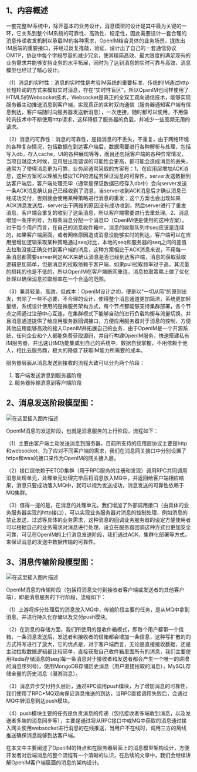 ## 1、内容概述

一套完整IM系统中，除开基本的业务设计，消息模型的设计是其中最为关键的一环，它关系到整个IM系统的可靠性、高效性、稳定性，因此需要设计一套合理的消息传递收发机制以承载IM的各种需求，OpenIM结合具体的业务场景，提炼出IM后端的重要接口，并经过反复推敲，验证，设计出了自己的一套通信协议OMTP，协议中每个字段尽量的减少冗余，使其精简高效、最大限度的满足现有的业务需求并能够支持业务的水平拓展，同时为了达到消息的实时可靠与高效，消息模型也经过了精心设计。

（1）消息的实时性：消息的实时性是考验IM系统的重要标准，传统的IM通过http长短轮询的方式来模拟实时消息，存在“实时性盲区”，所以OpenIM也同样使用了HTML5的Websocket技术，Websocket是真正的全双工双向通信技术，能够实现服务器主动推送消息到客户端，实现真正的实时双向通信（服务器通知客户端有信息到达，客户端随时向服务器发送新消息），一次连接，随时都可以使用，不用像轮询技术中不断使用http请求，这样降低了服务器的负载，并减少一些高频无用的请求。

（2）消息的可靠性：消息的可靠性，是指消息的不丢失，不重复，由于网络环境的各种复杂情况，包括数据在到达客户端后，数据需要进行各种解析与处理，包括写入db，存入cache，UI的各种展现等等，而且还包括客户端的各种异常情况，当项目越庞大时候，应用层出现错误的可能性会更高，都可能会造成消息的丢失，通常为了使得消息更为可靠，业务层通常采取的方案有：1、在应用层增加ACK消息，这种方案可以理解为模拟TCP的流程去保证消息的可靠性，server发送数据到达客户端后，客户端处理完毕（通常是保证数据已经存入db中）会向server发送一条ACK消息确认自己已经收到了消息，当server收到ACK消息后才确认消息已经成功交付，否则就会使用某种策略进行消息的重发；这个方案也会出现如果ACK消息发送后，server出于网络的原因没有成功收到，然后server进行了重发消息，客户端会重复的收到了这条消息，所以客户端需要进行去重处理。2、消息增加一条序列号，为每条消息分配一个消息ID（OpenIM便是使用的这种方案），对于每个用户而言，在自己的消息收件箱中，消息的收取队列中seq应该是连续的，如果客户端层面，或者网络原因造成消息没能够实时的到达，客户端可以在应用层增加逻辑采取某种策略通过seq对比，本地的seq和服务器的seq之间的差值去拉取没能正确交付到客户端的消息，这种方案相比于ACK消息来说，不用每一条消息都需要server判定ACK来确认消息是否已经到达客户端，消息的获取获取逻辑更加简单，但是消息的拉取依赖于客户端，如果pull拉取频率过于高，其流量的损耗的也是不低的，所以OpenIM在客户端断网重连，消息拉取策略上做了优化处理以确保消息拉取频率在一个合适的范围。

（3）兼具轻量、高效、低成本：OpenIM设计之初，便是以“一切从简”的原则出发，去除了一些不必要、不合理的设计，使得整个消息通道更加简洁，系统更加轻量级，系统设计使用的是微服务架构方式，每个节点都能够支持集群部署，各个节点之间通过注册中心互连，在集群模式下能够自动的进行负载均衡与流量切换，并且消息通道提供了给应用服务器回调接口，方便应用服务器对于消息的控制，方便其他应用能够高效的接入OpenIM并拓展自己的业务，由于OpenIM是一个开源系统，任何企业和个人都能免费获取源码，并自行构建OpenIM服务，快速搭建私有IM服务器，并迅速让IM功能集成到自己的系统中，数据自我掌握，不用依赖于他人，相比云服务商，极大的降低了获取IM能力所需要的成本。

服务器层面从消息发送到接收的流程大致可以分为两个阶段：

1. 客户端发送消息到服务器阶段
2. 服务器传输消息到客户端阶段

## 2、消息发送阶段模型图：

![在这里插入图片描述](https://img-blog.csdnimg.cn/b3b51117983d467494e83c49e48b4c06.png?x-oss-process=image/watermark,type_ZmFuZ3poZW5naGVpdGk,shadow_10,text_aHR0cHM6Ly9ibG9nLmNzZG4ubmV0L3Byb2dyYW1vcl9ndW8=,size_16,color_FFFFFF,t_70)

OpenIM消息的发送阶段，也就是消息服务的上行阶段，流程如下：

（1）主要由客户端主动发送消息到服务器，目前所支持的应用层协议主要是http和websocket，为了应对不同客户端的需求，我们在消息网关接口中分别设置了https和wss的接口来作为OpenIM的网关接入层。

（2）接口层依赖于ETCD集群（用于RPC服务的注册和发现）调用RPC共同调用消息处理单元，处理单元处理完毕后将消息放入MQ中，并返回给客户端相应结果，消息只要成功落入MQ中，就可以视为发送成功，消息发送的可靠性依赖于MQ集群。

（3）值得一提的是，在消息的处理单元，我们增加了外部调用接口（由具体的业务服务器实现的http接口），可以实现业务服务器对消息的控制处理，例如消息的禁止发送，过滤等具体的业务需求，这种消息的回调业务服务器的设定方便使用者可以根据自己的业务需求对消息进行处理，设立在服务器回调这种方式也更加安全可靠，可见在OpenIM的上行消息发送阶段，我们通过ACK、集群化部署等方式，来保证消息的发送中数据传输的可靠性。

## 3、消息传输阶段模型图：

![在这里插入图片描述](https://img-blog.csdnimg.cn/0fed1aca22a74e4784e1bb674433ce8e.png?x-oss-process=image/watermark,type_ZmFuZ3poZW5naGVpdGk,shadow_10,text_aHR0cHM6Ly9ibG9nLmNzZG4ubmV0L3Byb2dyYW1vcl9ndW8=,size_16,color_FFFFFF,t_70)

OpenIM消息的传输阶段（包括将消息交付到接收者客户端或发送者的其他客户端），即是消息服务的下行阶段，流程如下：

（1）上游将拆分处理后的消息放入MQ中，传输阶段主要的任务，是从MQ中拿到消息，并进行持久化存储以及交付push模块。

（2）在消息的存储方面，我们所使用的是收件箱模式，即每个用户都带一个信箱，一条消息发送后，发送者和接收者的信箱都会增加一条信息，这种写扩散的的方式将写进行了放大，它的优点是，对于客户端而言，无论是直接接收数据，还是主动拉取数据逻辑都比较简单，直接获取自己收件箱里面所有的消息，我们主要使用Redis存储消息的seq(每一条消息对于接收者和发送者都会产生一个唯一的递增的消息序列号)，使用MongoDB存储历史消息（用户直接拉取的消息），MySQL存储全量的历史消息（漫游消息）。

（3）消息异步交付持久层后，通过RPC调用push模块，为了增加消息的可靠性，我们使用了RPC+MQ双向保证消息推送的到达，当RPC直接调用失败后，会通过MQ中转消息到达push模块。

（4）push模块主要的任务是负责消息的传递（包括接收者多端收到消息，以及发送者多端的消息同步等），主要是通过将从RPC接口中或MQ中获取的消息通过接入网关使用websocket进行消息的在线推送，当用户不在线时，调用三方的离线推送确保消息能够到达客户端。

在本文中主要阐述了OpenIM的特点和在服务器层面上的消息模型架构设计，方便开发者对后端消息的整个流程有一个清晰的认识，在后续的文章中，我们会继续讲解OpenIM客户端层面的消息的架构设计。